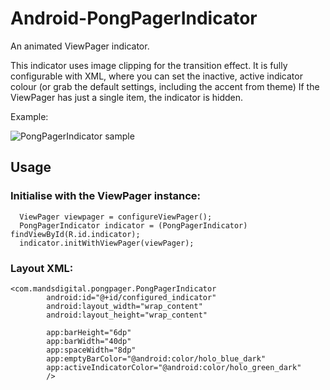 # Android-PongPagerIndicator
An animated ViewPager indicator.

This indicator uses image clipping for the transition effect.
It is fully configurable with XML, where you can set the inactive, active indicator colour (or grab the default settings, including the accent from theme)
If the ViewPager has just a single item, the indicator is hidden.

Example:

![PongPagerIndicator sample](https://raw.githubusercontent.com/DigitalInnovation/Android-PongPagerIndicator/master/ezgif-2664577401.gif)

## Usage

### Initialise with the ViewPager instance:

```
  ViewPager viewpager = configureViewPager();
  PongPagerIndicator indicator = (PongPagerIndicator) findViewById(R.id.indicator);
  indicator.initWithViewPager(viewPager);
```

### Layout XML:

```
<com.mandsdigital.pongpager.PongPagerIndicator
        android:id="@+id/configured_indicator"
        android:layout_width="wrap_content"
        android:layout_height="wrap_content"

        app:barHeight="6dp"
        app:barWidth="40dp"
        app:spaceWidth="8dp"
        app:emptyBarColor="@android:color/holo_blue_dark"
        app:activeIndicatorColor="@android:color/holo_green_dark"
        />
```
